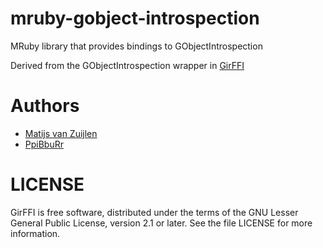 mruby-gobject-introspection
===========================

MRuby library that provides bindings to GObjectIntrospection  

Derived from the GObjectIntrospection wrapper in [GirFFI](http://github.com/mvz/ruby-gir-ffi)

Authors
===
* [Matijs van Zuijlen](http://github.com/mvz)
* [PpiBbuRr](http://github.com/ppibburr)


LICENSE
===
GirFFI is free software, distributed under the terms of the GNU Lesser General Public License, version 2.1 or later. See the file LICENSE for more information.
